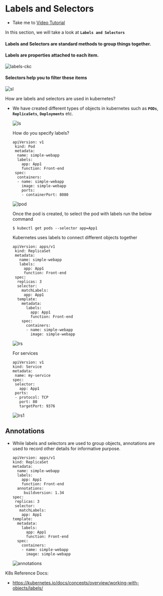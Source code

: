 # Labels and Selectors

- Take me to [Video Tutorial](https://kodekloud.com/topic/labels-and-selectors/)

In this section, we will take a look at **`Labels and Selectors`**

#### Labels and Selectors are standard methods to group things together.

#### Labels are properties attached to each item.

![labels-ckc](../../images/labels-ckc.PNG)

#### Selectors help you to filter these items

![sl](../../images/sl.PNG)

How are labels and selectors are used in kubernetes?

- We have created different types of objects in kubernetes such as **`PODs`**, **`ReplicaSets`**, **`Deployments`** etc.
  
  ![ls](../../images/ls.PNG)

  How do you specify labels?

  ```
  apiVersion: v1
   kind: Pod
   metadata:
    name: simple-webapp
    labels:
      app: App1
      function: Front-end
   spec:
    containers:
    - name: simple-webapp
      image: simple-webapp
      ports:
      - containerPort: 8080
  ```

  ![lpod](../../images/lpod.PNG)

  Once the pod is created, to select the pod with labels run the below command

  ```
  $ kubectl get pods --selector app=App1
  ```

  Kubernetes uses labels to connect different objects together

  ```
  apiVersion: apps/v1
   kind: ReplicaSet
   metadata:
     name: simple-webapp
     labels:
       app: App1
       function: Front-end
   spec:
    replicas: 3
    selector:
      matchLabels:
       app: App1
    template:
      metadata:
        labels:
          app: App1
          function: Front-end
      spec:
        containers:
        - name: simple-webapp
          image: simple-webapp
  ```

  ![lrs](../../images/lrs.PNG)

  For services

  ```
  apiVersion: v1
  kind: Service
  metadata:
   name: my-service
  spec:
   selector:
     app: App1
   ports:
   - protocol: TCP
     port: 80
     targetPort: 9376
  ```

  ![lrs1](../../images/lrs1.PNG)

## Annotations

- While labels and selectors are used to group objects, annotations are used to record other details for informative purpose.
  ```
  apiVersion: apps/v1
  kind: ReplicaSet
  metadata:
    name: simple-webapp
    labels:
      app: App1
      function: Front-end
    annotations:
       buildversion: 1.34
  spec:
   replicas: 3
   selector:
     matchLabels:
      app: App1
  template:
    metadata:
      labels:
        app: App1
        function: Front-end
    spec:
      containers:
      - name: simple-webapp
        image: simple-webapp
  ```
  
  ![annotations](../../images/annotations.PNG)

K8s Reference Docs:

- https://kubernetes.io/docs/concepts/overview/working-with-objects/labels/

